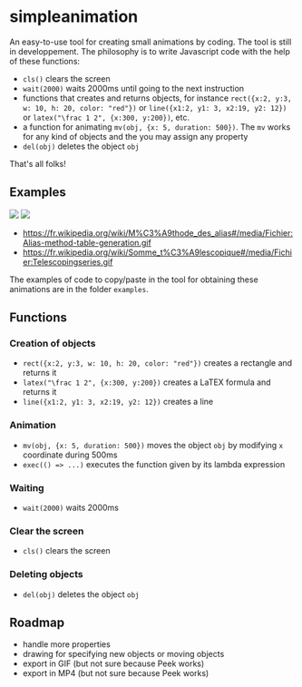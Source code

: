 # simpleanimation

An easy-to-use tool for creating small animations by coding. The tool is still in developpement. The philosophy is to write Javascript code with the help of these functions:
- `cls()` clears the screen
- `wait(2000)` waits 2000ms until going to the next instruction
- functions that creates and returns objects, for instance `rect({x:2, y:3, w: 10, h: 20, color: "red"})` or `line({x1:2, y1: 3, x2:19, y2: 12})` or `latex("\frac 1 2", {x:300, y:200})`, etc.
- a function for animating `mv(obj, {x: 5, duration: 500})`. The `mv` works for any kind of objects and the you may assign any property
- `del(obj)` deletes the object `obj`

That's all folks!

## Examples

<img src="https://upload.wikimedia.org/wikipedia/commons/d/d7/Alias-method-table-generation.gif"></img>
<img src="https://upload.wikimedia.org/wikipedia/commons/2/21/Telescopingseries.gif"></img>
- https://fr.wikipedia.org/wiki/M%C3%A9thode_des_alias#/media/Fichier:Alias-method-table-generation.gif
- https://fr.wikipedia.org/wiki/Somme_t%C3%A9lescopique#/media/Fichier:Telescopingseries.gif

The examples of code to copy/paste in the tool for obtaining these animations are in the folder `examples`.


## Functions 

### Creation of objects

- `rect({x:2, y:3, w: 10, h: 20, color: "red"})` creates a rectangle and returns it
- `latex("\frac 1 2", {x:300, y:200})` creates a LaTEX formula and returns it
- `line({x1:2, y1: 3, x2:19, y2: 12})` creates a line

### Animation

- `mv(obj, {x: 5, duration: 500})` moves the object `obj` by modifying `x` coordinate during 500ms
- `exec(() => ...)` executes the function given by its lambda expression

### Waiting
- `wait(2000)` waits 2000ms

### Clear the screen

- `cls()` clears the screen

### Deleting objects
- `del(obj)` deletes the object `obj`


## Roadmap
- handle more properties
- drawing for specifying new objects or moving objects
- export in GIF (but not sure because Peek works)
- export in MP4 (but not sure because Peek works)
